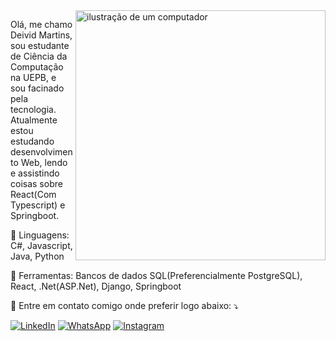 <img src="https://raw.githubusercontent.com/MicaelliMedeiros/micaellimedeiros/master/image/computer-illustration.png" alt="ilustração de um computador" min-width="400px" max-width="400px" width="400px" align="right">

<p align="left"> 
  Olá, me chamo Deivid Martins, sou estudante de Ciência da Computação na UEPB, e sou facinado pela tecnologia.<br>
  Atualmente estou estudando desenvolvimento Web, lendo e assistindo coisas sobre React(Com Typescript) e Springboot.
</p>

<p align="left">
  🦄 Linguagens: C#, Javascript, Java, Python
</p>

<p align="left">
  💼 Ferramentas: Bancos de dados SQL(Preferencialmente PostgreSQL), React, .Net(ASP.Net), Django, Springboot
</p>

<p align="left">
  💌 Entre em contato comigo onde preferir logo abaixo: ⤵️
</p>

<p align="left">
  <a href="https://www.linkedin.com/in/deivid-martins/" title="LinkedIn">
  <img src="https://img.shields.io/badge/-Linkedin-0e76a8?style=flat-square&logo=Linkedin&logoColor=white&link=https://www.linkedin.com/in/deivid-martins/" alt="LinkedIn"/></a>
  <a href="https://wa.me/5583996011988" title="WhatsApp">
  <img src="https://img.shields.io/badge/-WhatsApp-25d366?style=flat-square&labelColor=25d366&logo=whatsapp&logoColor=white&link=https://wa.me/5583996011988" alt="WhatsApp"/></a>
  <a href="https://www.instagram.com/deivid_martins._/" title="Instagram">
  <img src="https://img.shields.io/badge/-Instagram-DF0174?style=flat-square&labelColor=DF0174&logo=instagram&logoColor=white&link=https://www.instagram.com/deivid_martins._/" alt="Instagram"/></a>
</p>

